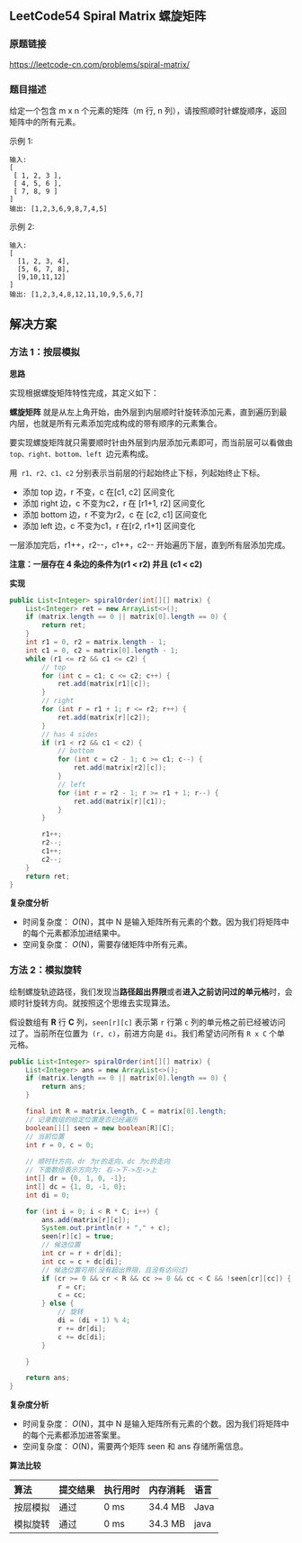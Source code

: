 ## LeetCode54 Spiral Matrix 螺旋矩阵

### 原题链接

https://leetcode-cn.com/problems/spiral-matrix/

### 题目描述

给定一个包含 m x n 个元素的矩阵（m 行, n 列），请按照顺时针螺旋顺序，返回矩阵中的所有元素。

示例 1:

```
输入:
[
 [ 1, 2, 3 ],
 [ 4, 5, 6 ],
 [ 7, 8, 9 ]
]
输出: [1,2,3,6,9,8,7,4,5]
```

示例 2:

```
输入:
[
  [1, 2, 3, 4],
  [5, 6, 7, 8],
  [9,10,11,12]
]
输出: [1,2,3,4,8,12,11,10,9,5,6,7]
```



## 解决方案

### 方法 1：按层模拟

**思路**

实现根据螺旋矩阵特性完成，其定义如下：

**螺旋矩阵** 就是从左上角开始，由外层到内层顺时针旋转添加元素，直到遍历到最内层，也就是所有元素添加完成构成的带有顺序的元素集合。

要实现螺旋矩阵就只需要顺时针由外层到内层添加元素即可，而当前层可以看做由`top、right、bottom、left `边元素构成。

用` r1、r2、c1、c2` 分别表示当前层的行起始终止下标，列起始终止下标。

- 添加 top 边，r 不变，c 在[c1, c2] 区间变化
- 添加 right 边，c 不变为c2，r 在 [r1+1, r2] 区间变化
- 添加 bottom 边，r 不变为r2，c 在 [c2, c1] 区间变化
- 添加 left 边，c 不变为c1，r 在[r2, r1+1] 区间变化

一层添加完后，r1++，r2--，c1++，c2-- 开始遍历下层，直到所有层添加完成。

**注意：一层存在 4 条边的条件为(r1 < r2) 并且 (c1 < c2)**

**实现**

```java
public List<Integer> spiralOrder(int[][] matrix) {
    List<Integer> ret = new ArrayList<>();
    if (matrix.length == 0 || matrix[0].length == 0) {
        return ret;
    }
    int r1 = 0, r2 = matrix.length - 1;
    int c1 = 0, c2 = matrix[0].length - 1;
    while (r1 <= r2 && c1 <= c2) {
        // top
        for (int c = c1; c <= c2; c++) {
            ret.add(matrix[r1][c]);
        }
        // right
        for (int r = r1 + 1; r <= r2; r++) {
            ret.add(matrix[r][c2]);
        }
        // has 4 sides
        if (r1 < r2 && c1 < c2) {
            // bottom
            for (int c = c2 - 1; c >= c1; c--) {
                ret.add(matrix[r2][c]);
            }
            // left
            for (int r = r2 - 1; r >= r1 + 1; r--) {
                ret.add(matrix[r][c1]);
            }
        }

        r1++;
        r2--;
        c1++;
        c2--;
    }
    return ret;
}
```

**复杂度分析**

- 时间复杂度： *O*(N)，其中 N 是输入矩阵所有元素的个数。因为我们将矩阵中的每个元素都添加进结果中。
- 空间复杂度： *O*(N)，需要存储矩阵中所有元素。

### 方法 2：模拟旋转

绘制螺旋轨迹路径，我们发现当**路径超出界限**或者**进入之前访问过的单元格**时，会顺时针旋转方向。就按照这个思维去实现算法。

假设数组有 **R** 行 **C** 列，`seen[r][c]` 表示第 `r` 行第 `c` 列的单元格之前已经被访问过了。当前所在位置为` (r, c)`，前进方向是 `di`。我们希望访问所有 `R x C` 个单元格。

```java
public List<Integer> spiralOrder(int[][] matrix) {
    List<Integer> ans = new ArrayList<>();
    if (matrix.length == 0 || matrix[0].length == 0) {
        return ans;
    }

    final int R = matrix.length, C = matrix[0].length;
    // 记录数组的给定位置是否已经遍历
    boolean[][] seen = new boolean[R][C];
    // 当前位置
    int r = 0, c = 0;
    
    // 顺时针方向，dr 为r的走向，dc 为c的走向
    // 下面数组表示方向为: 右->下->左->上
    int[] dr = {0, 1, 0, -1};
    int[] dc = {1, 0, -1, 0};
    int di = 0;

    for (int i = 0; i < R * C; i++) {
        ans.add(matrix[r][c]);
        System.out.println(r + "," + c);
        seen[r][c] = true;
        // 候选位置
        int cr = r + dr[di];
        int cc = c + dc[di];
        // 候选位置可用(没有超出界限，且没有访问过)
        if (cr >= 0 && cr < R && cc >= 0 && cc < C && !seen[cr][cc]) {
            r = cr;
            c = cc;
        } else {
            // 旋转
            di = (di + 1) % 4;
            r += dr[di];
            c += dc[di];
        }

    }

    return ans;
}
```

**复杂度分析**

- 时间复杂度： *O*(N)，其中 N 是输入矩阵所有元素的个数。因为我们将矩阵中的每个元素都添加进答案里。
- 空间复杂度： *O*(N)，需要两个矩阵 seen 和 ans 存储所需信息。

**算法比较**

| 算法     | 提交结果 | 执行用时 | 内存消耗 | 语言 |
| :------- | :------- | :------- | :------- | :--- |
| 按层模拟 | 通过     | 0 ms     | 34.4 MB  | Java |
| 模拟旋转 | 通过     | 0 ms     | 34.3 MB  | java |


